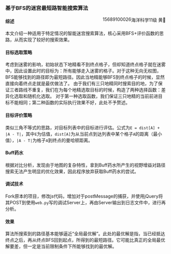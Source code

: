 ### 基于BFS的迷宫最短路智能搜索算法

<div style="float:right;">海洋科学11级 黄</div>
<div style="float:right;">15689100026</div>

#### 综述
本文介绍一种适用于特定情况的智能迷宫搜索算法，核心采用BFS+评价函数的思路，从而实现了较好的搜索效果。


#### 目标选取策略
考虑到迷雾的影响，初始状态下地精看不到终点格子，但却知道终点格子就在迷雾中，因此设置此时的目标为：所有能够走入迷雾的格子。对于这种无向无权图，BFS能够找到的路径即为最短路径。因此当地精能够BFS到终点格子的时候，显然直接向着终点走就是最优做法了。
由于我们有三只地精同时搜索目的地，为了保证三者路线不重复，我们在为每个地精选取目标的时候，构造了两种选择函数：差异化选取和随机化选取。
对于第一种选取函数，我们保证三只地精的当前前进目标不能相同；第二种函数的实际执行效果不好，此处不予赘述。


#### 目标评价策略
类似三角不等式的思路，对目标列表中的目标进行评估。公式为`E = dist[A] + |A - T|`，其中`E`为估值，`dist[A]`为从当前点到达列表中某个格子`A`的距离（最小值），`|A - T|`为格子`A`到终点的曼哈顿距离。


#### Buff药水
根据对比分析，发现由于地图的复杂特性，拿到Buff药水所产生的视野增益对路径搜索无法产生明显的优化效果，因此程序放弃获取Buff药水的尝试。


#### 调试技术
Fork原本的项目，修改js代码，增加对于postMessage的捕获，并使用jQuery将其POST到使用`web.py`写的调试Server上，再由Server输出到日志文件中，进行再分析。


#### 效果
算法所搜索到的路径基本能够逼近“全局最优解”。此处的最优解是指，当已经抵达终点之后，再从终点BFS回到起点，所得到的最短路径。它可能比真正的全局最优解要差，但一定是当前限制条件下所能够找到的最优解。